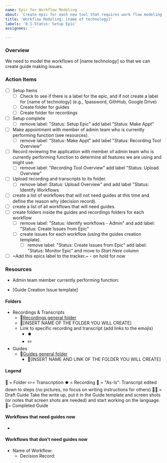 ```yaml
---
name: Epic for Workflow Modeling
about: 'Create epic for each new tool that requires work flow modeling. '
title: 'Workflow Modeling: [name of technology]'
labels: '0.1-Status: Setup Epic'
assignees: ''

---
```


### Overview
We need to model the workflows of [name technology] so that we can create guide making issues.

### Action Items
- [ ] Setup Items
  - [ ] Check to see if there is a label for the epic, and if not create a label for [name of technology] (e.g., 1password, GithHub, Google Drive)
  - [ ] Create folder for guides
  - [ ] Create folder for recordings
- [ ] Setup complete
   - [ ] remove label: "Status: Setup Epic" add label "Status: Make Appt"
- [ ] Make appointment with member of admin team who is currently performing function (see resources).
  - [ ] remove label: "Status: Make Appt" add label "Status: Recording Tool Overview"
- [ ] Record reviewing the application with member of admin team who is currently performing function to determine all features we are using and might use.
   - [ ] remove label: "Recording Tool Overview" add label "Status: Upload Overview"
- [ ] Upload recording and transcripts to its folder.
   - [ ] remove label: Status: Upload Overview" and add label "Status: Identify Workflows
- [ ] create a list of workflows that will not need guides at this time and define the reason why (decision record).
- [ ] create a list of all workflows that will need guides. 
- [ ] create folders inside the guides and recordings folders for each workflow
   - [ ] remove label: "Status: Identify workflows - Admin" and add label: "Status: Create Issues from Epic"
   - [ ] create issues for each workflow (using the guides creation template).
     - [ ] remove label: "Status: Create Issues from Epic" add  label: "Status: Monitor Epic" and move to _Start Here_ column
- [ ] ~Add this epics label to the tracker.~ - on hold for now

### Resources
- Admin team member currently performing function: 

- [Guide Creation Issue template]

#### Folders
- Recordings & Transcripts
   - 📁[Recordings general folder](https://drive.google.com/drive/folders/1dmX5df5TXm8F209O4-_BRmuW0NIcT-Ss)
   - 📁[INSERT NAME OF THE FOLDER YOU WILL CREATE]
   - Link to specific recording and transcript (add links to the emojis)
      - ⏺️
      - ✏️
- Guides
  - 📁[Guides general folder](https://drive.google.com/drive/folders/13aT7T3HblNidcwm2CMy7LQg-mAULL3Q7)
    - 📁[INSERT NAME AND LINK OF THE FOLDER YOU WILL CREATE]

#### Legend
📁 = Folder
✏️= Transcription
⏺️ = Recording
📝 = "As-Is":  Transcript edited down to steps (no pictures, no focus on writing instructions for others)
👷‍♀️ = Draft Guide Take the write up, put it in the Guide template and screen shots (or notes that screen shots are needed) and start working on the language.
🎉= Completed Guide

#### Workflows that need guides now
-

#### Workflows that don't need guides now
- Name of Workflow: 
  - Decision Record:
